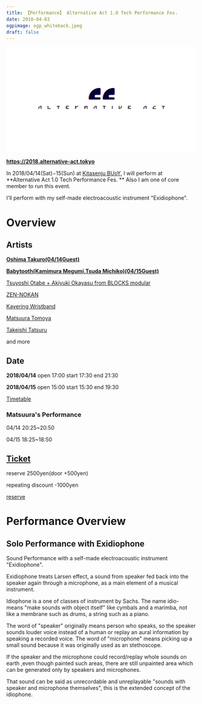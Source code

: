 ```yaml
---
title: 【Performance】 Alternative Act 1.0 Tech Performance Fes.
date: 2018-04-03
ogpimage: ogp_whiteback.jpeg
draft: false
---
```




![](whiteback.jpeg)

**<https://2018.alternative-act.tokyo>**

In 2018/04/14(Sat)−15(Sun) at [Kitasenju BUoY](https://buoy.or.jp/), I will perform at **Alternative Act 1.0 Tech Performance Fes. ** Also I am one of core member to run this event.

I'll perform with my self-made electroacoustic instrument "Exidiophone".



<!--more-->

# Overview

## Artists

**[Oshima Takuro(04/14Guest)](https://2018.alternative-act.tokyo/artists/ooshimatakurou/)**

[**Babytooth(Kamimura Megumi,Tsuda Michiko)(04/15Guest)**](https://2018.alternative-act.tokyo/artists/babytooth/)

[Tsuyoshi Otabe + Akiyuki Okayasu from BLOCKS modular](https://2018.alternative-act.tokyo/artists/okayasuotabe/)

[ZEN-NOKAN](https://2018.alternative-act.tokyo/artists/okatomomi/)

[Kayering Wristband](https://2018.alternative-act.tokyo/artists/kasanegi/)

[Matsuura Tomoya](https://2018.alternative-act.tokyo/artists/matsuuratomoya/)

[Takeishi Tatsuru](https://2018.alternative-act.tokyo/artists/takeishi/)

and more



## Date

**2018/04/14** open 17:00 start 17:30 end 21:30

**2018/04/15** open 15:00 start 15:30 end 19:30

[Timetable](https://2018.alternative-act.tokyo/timetable)

### Matsuura's Performance

04/14 20:25~20:50

04/15 18:25~18:50

## [Ticket](https://2018.alternative-act.tokyo/ticket)

reserve 2500yen(door +500yen)

repeating discount -1000yen



[reserve](https://2018.alternative-act.tokyo/ticket)

# Performance Overview

## Solo Performance with Exidiophone

Sound Performance with a self-made electroacoustic instrument "Exidiophone".

Exidiophone treats Larsen effect, a sound from speaker fed back into the speaker again through a microphone, as a main element of a musical instrument.

Idiophone is a one of classes of instrument by Sachs. The name idio- means "make sounds with object itself" like cymbals and a marimba, not like a membrane such as drums, a string such as a piano.

The word of "speaker" originally means person who speaks, so the speaker sounds louder voice instead of a human or replay an aural information by speaking a recorded voice. The word of "microphone" means picking up a small sound because it was originally used as an stethoscope.

If the speaker and the microphone could record/replay whole sounds on earth ,even though painted such areas, there are still unpainted area which can be generated only by speakers and microphones.

That sound can be said as unrecordable and unreplayable  "sounds with speaker and microphone themselves", this is the extended concept of the idiophone.

